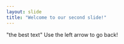 ```yaml
---
layout: slide
title: "Welcome to our second slide!"
---
```

"the best text"
Use the left arrow to go back!
